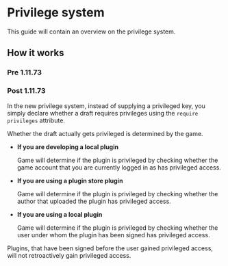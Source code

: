 # Privilege system

This guide will contain an overview on the privilege system.

## How it works

### Pre 1.11.73

### Post 1.11.73

In the new privilege system, instead of supplying a privileged key,
you simply declare whether a draft requires privileges using the `require privileges` attribute.

Whether the draft actually gets privileged is determined by the game.

- **If you are developing a local plugin**

    Game will determine if the plugin is privileged by checking whether the game account that
    you are currently logged in as has privileged access.

- **If you are using a plugin store plugin**

    Game will determine if the plugin is privileged by checking whether the author that
    uploaded the plugin has privileged access.

- **If you are using a local plugin**

    Game will determine if the plugin is privileged by checking whether the user under whom
    the plugin has been signed has privileged access.

Plugins, that have been signed before the user gained privileged access, will not retroactively gain
privileged access.
